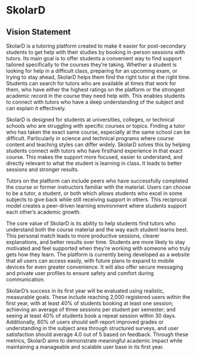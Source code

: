 #  SkolarD

## Vision Statement
SkolarD is a tutoring platform created to make it easier for post-secondary students to get help with their studies by booking in-person sessions with tutors. Its main goal is to offer students a convenient way to find support tailored specifically to the courses they’re taking. Whether a student is looking for help in a difficult class, preparing for an upcoming exam, or trying to stay ahead, SkolarD helps them find the right tutor at the right time. Students can search for tutors who are available at times that work for them, who have either the highest ratings on the platform or the strongest academic record in the course they need help with. This enables students to connect with tutors who have a deep understanding of the subject and can explain it effectively.

SkolarD is designed for students at universities, colleges, or technical schools who are struggling with specific courses or topics. Finding a tutor who has taken the exact same course, especially at the same school can be difficult. Particularly in science and technical programs where course content and teaching styles can differ widely. SkolarD solves this by helping students connect with tutors who have firsthand experience in that exact course. This makes the support more focused, easier to understand, and directly relevant to what the student is learning in class. It leads to better sessions and stronger results. 

Tutors on the platform can include peers who have successfully completed the course or former instructors familiar with the material. Users can choose to be a tutor, a student, or both which allows students who excel in some subjects to give back while still receiving support in others. This reciprocal model creates a peer-driven learning environment where students support each other’s academic growth.

The core value of SkolarD is its ability to help students find tutors who understand both the course material and the way each student learns best. This personal match leads to more productive sessions, clearer explanations, and better results over time. Students are more likely to stay motivated and feel supported when they’re working with someone who truly gets how they learn. The platform is currently being developed as a website that all users can access easily, with future plans to expand to mobile devices for even greater convenience. It will also offer secure messaging and private user profiles to ensure safety and comfort during communication.

SkolarD’s success in its first year will be evaluated using realistic, measurable goals. These include reaching 2,000 registered users within the first year, with at least 40% of students booking at least one session; achieving an average of three sessions per student per semester; and seeing at least 40% of students book a repeat session within 30 days. Additionally, 60% of users should self-report improved grades or understanding in the subject area through structured surveys, and user satisfaction should average 4.0 out of 5 based on feedback. Through these metrics, SkolarD aims to demonstrate meaningful academic impact while maintaining a manageable and scalable user base in its first year.